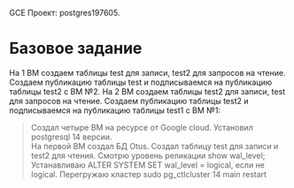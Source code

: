 GCE
Проект: postgres197605.

# Базовое задание 

На 1 ВМ создаем таблицы test для записи, test2 для запросов на чтение. Создаем публикацию таблицы test и подписываемся на публикацию таблицы test2 с ВМ №2. На 2 ВМ создаем таблицы test2 для записи, test для запросов на чтение. Создаем публикацию таблицы test2 и подписываемся на публикацию таблицы test1 с ВМ №1:

> Создал четыре ВМ на ресурсе от Google cloud. Установил postgresql 14 версии.  
> На первой ВМ создал БД Otus. Создал таблицу test для записи и test2 для чтения.
> Смотрю уровень реликации show wal_level; Устанавливаю ALTER SYSTEM SET wal_level = logical, если не logical. 
> Перегружаю кластер sudo pg_ctlcluster 14 main restart
> 
> 
> 
